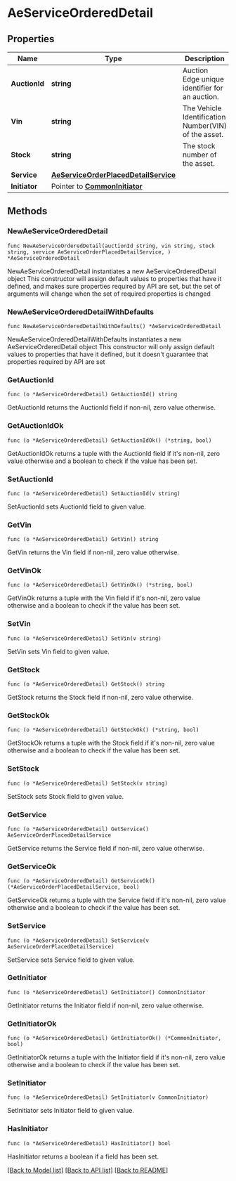 # AeServiceOrderedDetail

## Properties

Name | Type | Description | Notes
------------ | ------------- | ------------- | -------------
**AuctionId** | **string** | Auction Edge unique identifier for an auction. | 
**Vin** | **string** | The Vehicle Identification Number(VIN) of the asset. | 
**Stock** | **string** | The stock number of the asset. | 
**Service** | [**AeServiceOrderPlacedDetailService**](AeServiceOrderPlacedDetailService.md) |  | 
**Initiator** | Pointer to [**CommonInitiator**](CommonInitiator.md) |  | [optional] 

## Methods

### NewAeServiceOrderedDetail

`func NewAeServiceOrderedDetail(auctionId string, vin string, stock string, service AeServiceOrderPlacedDetailService, ) *AeServiceOrderedDetail`

NewAeServiceOrderedDetail instantiates a new AeServiceOrderedDetail object
This constructor will assign default values to properties that have it defined,
and makes sure properties required by API are set, but the set of arguments
will change when the set of required properties is changed

### NewAeServiceOrderedDetailWithDefaults

`func NewAeServiceOrderedDetailWithDefaults() *AeServiceOrderedDetail`

NewAeServiceOrderedDetailWithDefaults instantiates a new AeServiceOrderedDetail object
This constructor will only assign default values to properties that have it defined,
but it doesn't guarantee that properties required by API are set

### GetAuctionId

`func (o *AeServiceOrderedDetail) GetAuctionId() string`

GetAuctionId returns the AuctionId field if non-nil, zero value otherwise.

### GetAuctionIdOk

`func (o *AeServiceOrderedDetail) GetAuctionIdOk() (*string, bool)`

GetAuctionIdOk returns a tuple with the AuctionId field if it's non-nil, zero value otherwise
and a boolean to check if the value has been set.

### SetAuctionId

`func (o *AeServiceOrderedDetail) SetAuctionId(v string)`

SetAuctionId sets AuctionId field to given value.


### GetVin

`func (o *AeServiceOrderedDetail) GetVin() string`

GetVin returns the Vin field if non-nil, zero value otherwise.

### GetVinOk

`func (o *AeServiceOrderedDetail) GetVinOk() (*string, bool)`

GetVinOk returns a tuple with the Vin field if it's non-nil, zero value otherwise
and a boolean to check if the value has been set.

### SetVin

`func (o *AeServiceOrderedDetail) SetVin(v string)`

SetVin sets Vin field to given value.


### GetStock

`func (o *AeServiceOrderedDetail) GetStock() string`

GetStock returns the Stock field if non-nil, zero value otherwise.

### GetStockOk

`func (o *AeServiceOrderedDetail) GetStockOk() (*string, bool)`

GetStockOk returns a tuple with the Stock field if it's non-nil, zero value otherwise
and a boolean to check if the value has been set.

### SetStock

`func (o *AeServiceOrderedDetail) SetStock(v string)`

SetStock sets Stock field to given value.


### GetService

`func (o *AeServiceOrderedDetail) GetService() AeServiceOrderPlacedDetailService`

GetService returns the Service field if non-nil, zero value otherwise.

### GetServiceOk

`func (o *AeServiceOrderedDetail) GetServiceOk() (*AeServiceOrderPlacedDetailService, bool)`

GetServiceOk returns a tuple with the Service field if it's non-nil, zero value otherwise
and a boolean to check if the value has been set.

### SetService

`func (o *AeServiceOrderedDetail) SetService(v AeServiceOrderPlacedDetailService)`

SetService sets Service field to given value.


### GetInitiator

`func (o *AeServiceOrderedDetail) GetInitiator() CommonInitiator`

GetInitiator returns the Initiator field if non-nil, zero value otherwise.

### GetInitiatorOk

`func (o *AeServiceOrderedDetail) GetInitiatorOk() (*CommonInitiator, bool)`

GetInitiatorOk returns a tuple with the Initiator field if it's non-nil, zero value otherwise
and a boolean to check if the value has been set.

### SetInitiator

`func (o *AeServiceOrderedDetail) SetInitiator(v CommonInitiator)`

SetInitiator sets Initiator field to given value.

### HasInitiator

`func (o *AeServiceOrderedDetail) HasInitiator() bool`

HasInitiator returns a boolean if a field has been set.


[[Back to Model list]](../README.md#documentation-for-models) [[Back to API list]](../README.md#documentation-for-api-endpoints) [[Back to README]](../README.md)


